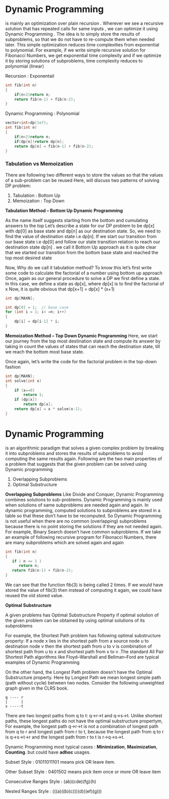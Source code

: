 # Dynamic Programming

is mainly an optimization over plain recursion . Wherever we see a recursive solution that has 
repeated calls for same inputs , we can optimize it using Dynamic Programming . The idea is to simply store
the results of subproblems, so that we do not have to re-compute them when needed later. This simple optimization 
reduces time complexities from exponential to polynomial.
For example, if we write simple recursive solution for Fibonacci Numbers, we get exponential time complexity 
and if we optimize it 
by storing solutions of subproblems, time complexity reduces to polynomial (linear)

Recursion : Exponentail


```cpp
int fib(int n)
{
    if(n<2)return n;
    return fib(n-1) + fib(n-2);
}
```

Dynamic Programming : Polynomial
```cpp
vector<int>dp(1e7);
int fib(int n)
{
    if(n<2)return n;
    if(dp[n])return dp[n];
    return dp[n] = fib(n-1) + fib(n-2);
}
```


### Tabulation vs Memoization

There are following two different ways to store the values so that the values of a sub-problem can be reused
Here, will discuss two patterns of solving DP problem:

1) Tabulation   : Bottom Up
2) Memoization  : Top Down


**Tabulation Method – Bottom Up Dynamic Programming**
                      
As the name itself suggests starting from the bottom and cumulating answers to the top
Let’s describe a state for our DP problem to be dp[x] with dp[0] as base state and dp[n] as our destination state. 
So, we need to find the value of destination state i.e dp[n].
If we start our transition from our base state i.e dp[0] and follow our state transition relation to reach 
our destination state dp[n] . we call it Bottom Up approach as it is quite clear that we started our transition
from the bottom base state and reached the top most desired state

Now, Why do we call it tabulation method?
To know this let’s first write some code to calculate the factorial of a number using bottom up approach
Once, again as our general procedure to solve a DP we first define a state. 
In this case, we define a state as dp[x], where dp[x] is to find the factorial of x
Now, it is quite obvious that dp[x+1] = dp[x] * (x+1)

```cpp
int dp[MAXN];

int dp[0] = 1;  // base case
for (int i = 1; i< =n; i++)
{
    dp[i] = dp[i-1] * i;
}
```

**Memoization Method – Top Down Dynamic Programming** 
Here, we start our journey from the top most destination state and compute its answer by taking in count 
the values of states that can reach the destination state, till we reach the bottom most base state.

Once again, let’s write the code for the factorial problem in the top-down fashion

```cpp
int dp[MAXN];
int solve(int x)
{
    if (x==0)
        return 1;
    if (dp[x])
        return dp[x];
    return dp[x] = x * solve(x-1);
}
```

# Dynamic Programming 

is an algorithmic paradigm that solves a given complex problem by breaking it into subproblems 
and stores the results of subproblems to avoid computing the same results again. Following are the two main 
properties of a problem that suggests that the given problem can be solved using Dynamic programming

1) Overlapping Subproblems
2) Optimal Substructure

**Overlapping Subproblems**
Like Divide and Conquer, Dynamic Programming combines solutions to sub-problems. Dynamic Programming is mainly used
when solutions  of same subproblems are needed again and again. In dynamic programming, computed solutions to 
subproblems are stored in a table so that these don’t have to be recomputed. So Dynamic Programming is not useful
when there are no common (overlapping)  subproblems because there is no point storing the solutions if they are not
needed again. For example, Binary Search doesn’t have common subproblems. If we take an example of following recursive
program for Fibonacci Numbers, there are many subproblems which are solved again and again
```cpp
int fib(int n) 
{ 
   if ( n <= 1 ) 
      return n; 
   return fib(n-1) + fib(n-2); 
}
```

We can see that the function fib(3) is being called 2 times. If we would have stored the value of fib(3)
then instead of computing it  again, we could have reused the old stored value.

**Optimal Substructure**

A given problems has Optimal Substructure Property if optimal solution of the given problem can be obtained by 
using optimal solutions of its subproblems

For example, the Shortest Path problem has following optimal substructure property:
If a node x lies in the shortest path from a source node u to destination node v then the shortest path 
from u to v is combination of shortest path from u to x and shortest path from x to v .The standard All Pair
Shortest Path algorithms like Floyd–Warshall and Bellman–Ford are typical examples of Dynamic Programming

On the other hand, the Longest Path problem doesn’t have the Optimal Substructure property. Here by Longest Path 
we mean longest  simple path (path without cycle) between two nodes. Consider the following unweighted graph given 
in the CLRS book. 
```
q ---- r
|      |
s -----t
```
There are two longest paths from q to t: q→r→t and q→s→t. Unlike shortest paths, these longest
paths do not have the optimal substructure propertym, For example, the longest path q→r→t is not a combination of 
longest path from q to r and longest path from r to t, because the longest path from q to r is q→s→t→r and 
the longest path from r to t is r→q→s→t.    

Dynamic Programming most typical cases : **Minimization**, **Maximization**, **Counting**. but could have **adhoc** usages.

Subset Style : 01011011101 means pick OR leave item.

Other Subset Style : 0401502 means pick item once or more OR leave item

Consecutive Ranges Style : (ab)(cde)(fg)(h)

Nested Ranges Style : (((a)((b)(c)))(d)((ef)(g)))


